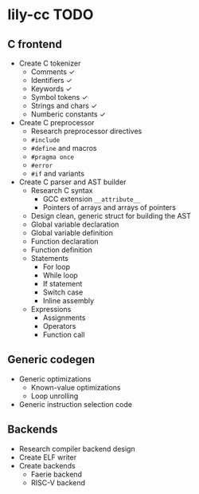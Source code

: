 # lily-cc TODO

## C frontend
- Create C tokenizer
    - Comments ✓
    - Identifiers ✓
    - Keywords ✓
    - Symbol tokens ✓
    - Strings and chars ✓
    - Numberic constants ✓
- Create C preprocessor
    - Research preprocessor directives
    - `#include`
    - `#define` and macros
    - `#pragma once`
    - `#error`
    - `#if` and variants
- Create C parser and AST builder
    - Research C syntax
        - GCC extension `__attribute__`
        - Pointers of arrays and arrays of pointers
    - Design clean, generic struct for building the AST
    - Global variable declaration
    - Global variable definition
    - Function declaration
    - Function definition
    - Statements
        - For loop
        - While loop
        - If statement
        - Switch case
        - Inline assembly
    - Expressions
        - Assignments
        - Operators
        - Function call

## Generic codegen
- Generic optimizations
    - Known-value optimizations
    - Loop unrolling
- Generic instruction selection code

## Backends
- Research compiler backend design
- Create ELF writer
- Create backends
    - Faerie backend
    - RISC-V backend
